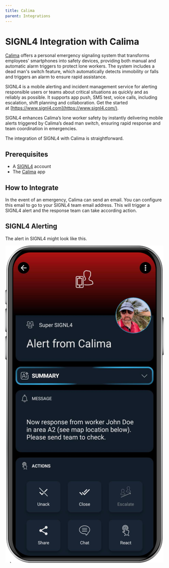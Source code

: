 ```yaml
---
title: Calima
parent: Integrations
---
```


# SIGNL4 Integration with Calima

[Calima](https://en.calima.io/) offers a personal emergency signaling system that transforms employees' smartphones into safety devices, providing both manual and automatic alarm triggers to protect lone workers. The system includes a dead man's switch feature, which automatically detects immobility or falls and triggers an alarm to ensure rapid assistance.

SIGNL4 is a mobile alerting and incident management service for alerting responsible users or teams about critical situations as quickly and as reliably as possible. It supports app push, SMS test, voice calls, including escalation, shift planning and collaboration. Get the started at [https://www.signl4.com](https://www.signl4.com/).

SIGNL4 enhances Calima’s lone worker safety by instantly delivering mobile alerts triggered by Calima’s dead man switch, ensuring rapid response and team coordination in emergencies.

The integration of SIGNL4 with Calima is straightforward.

## Prerequisites
- A [SIGNL4](https://www.signl4.com/) account
- The [Calima](https://en.calima.io/) app

## How to Integrate

In the event of an emergency, Calima can send an email. You can configure this email to go to your SIGNL4 team email address. This will trigger a SIGNL4 alert and the response team can take according action. 

## SIGNL4 Alerting

The alert in SIGNL4 might look like this.

![SIGNL4 Alert](signl4-calima.png)
